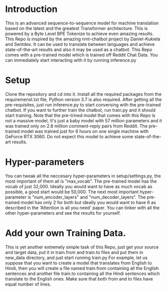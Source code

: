 # Introduction
This is an advanced sequence-to-sequence model for machine translation based on the latest and the greatest Transformer architecture.
This is powered by a Byte Level BPE Tokenize to achieve even amazing results.
This Repo is inspired by the amazing nmt-chatbot project by Daniel-Kukiela and Sentdex.
It can be used to translate between languages and achieve state-of-the-art results and also it may be used as a chatbot. This Repo comes with a 
pre-trained model which is trained off Reddit Chat Data. You can immediately start interacting with it by running inference.py

# Setup
Clone the repository and cd into it.
Install all the required packages from the requiremenst.txt file, Python version 3.7 is also required.
After getting all the pre-requisites, just run inference.py to start conversing with the pre-trained chatbot.
If you want to further train the chatbot, run train.py and it should start training.
Note that the pre-trined model that comes with this Repo is not a massive model, It's just a baby model with 57 million parameters and it was trained
only on 2.8 million comment-reply pairs from Reddit. The pre-trained model was trained just for 6 hours on one single machine with GeForce RTX 3060.
Do not expect this model to achieve some state-of-the-art results.

# Hyper-parameters
You can tweak all the neccesary hyper-parameters in setup/settings.py, the most important of them all is "max_vocab". The pre-trained model
has the vocab of just 32,000. Ideally you would want to have as much vocab as possible, a good start would be 50,000. The next most important
hyper-parameter is "num_encoder_layers" and "num_decoder_layers". The pre-trained model has only 2 for both but ideally you would want to have 6
as described in the 'Attention is all you need' paper. You can tinker with all the other hyper-parameters and see the results for yourself.

# Add your own Training Data.
This is yet another extremely simple task of this Repo, just get your source and target data, put it in train.from and train.to files and put them in
new_data directory, and just start running train.py
For example, let us suppose that you want to create a model that translates from English to Hindi, then you will create a file named train.from containing
all the English sentences and another file train.to containing all the Hindi sentences which translate to the English ones. Make sure that both from and to
files have equal number of lines.




